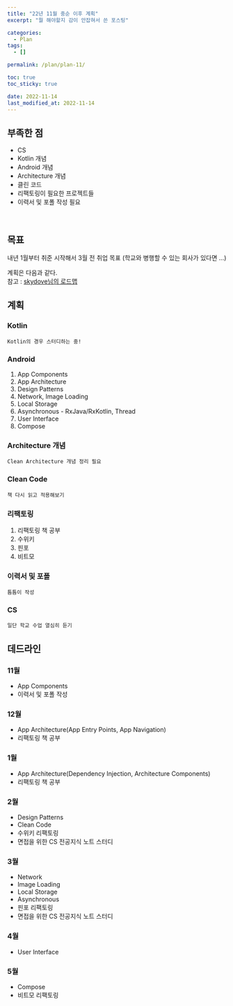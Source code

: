 ```yaml
---
title: "22년 11월 중순 이후 계획"
excerpt: "뭘 해야할지 감이 안잡혀서 쓴 포스팅"

categories:
  - Plan
tags:
  - []

permalink: /plan/plan-11/

toc: true
toc_sticky: true

date: 2022-11-14
last_modified_at: 2022-11-14
---
```

## 부족한 점
* CS
* Kotlin 개념
* Android 개념
* Architecture 개념
* 클린 코드
* 리팩토링이 필요한 프로젝트들
* 이력서 및 포폴 작성 필요

<br>

## 목표
내년 1월부터 취준 시작해서 3월 전 취업 목표 (학교와 병행할 수 있는 회사가 있다면 ...)

계획은 다음과 같다.   
참고 : [skydove님의 로드맵](https://github.com/skydoves/android-developer-roadmap/blob/main/README_KR.md) 

## 계획
### Kotlin
    Kotlin의 경우 스터디하는 중!

### Android
1. App Components
2. App Architecture
4. Design Patterns
6. Network, Image Loading
7. Local Storage
8. Asynchronous - RxJava/RxKotlin, Thread
9. User Interface
10. Compose

### Architecture 개념
    Clean Architecture 개념 정리 필요

### Clean Code
    책 다시 읽고 적용해보기

### 리팩토링
1. 리팩토링 책 공부
1. 수위키
2. 핀포
3. 비트모  

### 이력서 및 포폴
    틈틈이 작성

### CS
    일단 학교 수업 열심히 듣기

## 데드라인
### 11월
* App Components
* 이력서 및 포폴 작성

### 12월
* App Architecture(App Entry Points, App Navigation)
* 리팩토링 책 공부

### 1월
* App Architecture(Dependency Injection, Architecture Components)
* 리팩토링 책 공부

### 2월
* Design Patterns
* Clean Code
* 수위키 리팩토링
* 면접을 위한 CS 전공지식 노트 스터디

### 3월
* Network
* Image Loading
* Local Storage
* Asynchronous
* 핀포 리팩토링
* 면접을 위한 CS 전공지식 노트 스터디

### 4월
* User Interface

### 5월
* Compose
* 비트모 리팩토링






